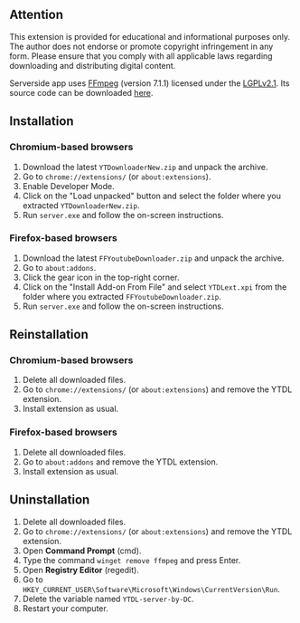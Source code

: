 ## Attention
This extension is provided for educational and informational purposes only. The author does not endorse or promote copyright infringement in any form. Please ensure that you comply with all applicable laws regarding downloading and distributing digital content.

Serverside app uses <a href="http://ffmpeg.org">FFmpeg</a> (version 7.1.1) licensed under the <a href="http://www.gnu.org/licenses/old-licenses/lgpl-2.1.html">LGPLv2.1</a>.
Its source code can be downloaded <a href="https://github.com/FFmpeg/FFmpeg">here</a>.

## Installation
### Chromium-based browsers
1. Download the latest `YTDownloaderNew.zip` and unpack the archive.
2. Go to `chrome://extensions/` (or `about:extensions`).
3. Enable Developer Mode.
4. Click on the "Load unpacked" button and select the folder where you extracted `YTDownloaderNew.zip`.
5. Run `server.exe` and follow the on-screen instructions.

### Firefox-based browsers
1. Download the latest `FFYoutubeDownloader.zip` and unpack the archive.
2. Go to `about:addons`.
3. Click the gear icon in the top-right corner.
4. Click on the "Install Add-on From File" and select `YTDLext.xpi` from the folder where you extracted `FFYoutubeDownloader.zip`.
5. Run `server.exe` and follow the on-screen instructions.

## Reinstallation
### Chromium-based browsers
1. Delete all downloaded files.
2. Go to `chrome://extensions/` (or `about:extensions`) and remove the YTDL extension.
3. Install extension as usual.

### Firefox-based browsers
1. Delete all downloaded files.
2. Go to `about:addons` and remove the YTDL extension.
3. Install extension as usual.

## Uninstallation
1. Delete all downloaded files.
2. Go to `chrome://extensions/` (or `about:extensions`) and remove the YTDL extension.
3. Open **Command Prompt** (cmd).
4. Type the command `winget remove ffmpeg` and press Enter.
5. Open **Registry Editor** (regedit).
6. Go to `HKEY_CURRENT_USER\Software\Microsoft\Windows\CurrentVersion\Run`.
7. Delete the variable named `YTDL-server-by-DC`.
8. Restart your computer.
